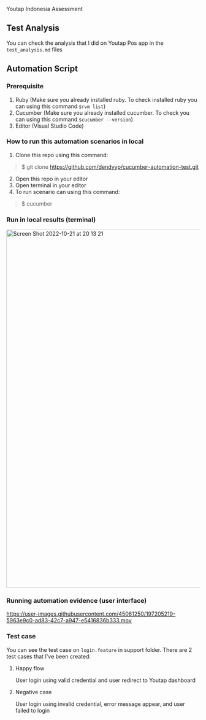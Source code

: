 Youtap Indonesia Assessment

## Test Analysis

You can check the analysis that I did on Youtap Pos app in the `test_analysis.md` files

## Automation Script

### Prerequisite
1. Ruby (Make sure you already installed ruby. To check installed ruby you can using this command `$rvm list`)
2. Cucumber (Make sure you already installed cucumber. To check you can using this command `$cucumber --version`)
3. Editor (Visual Studio Code)

### How to run this automation scenarios in local
1. Clone this repo using this command:
>$ git clone https://github.com/dendyyp/cucumber-automation-test.git
2. Open this repo in your editor
3. Open terminal in your editor
4. To run scenario can using this command:
>$ cucumber

### Run in local results (terminal)
<img width="934" alt="Screen Shot 2022-10-21 at 20 13 21" src="https://user-images.githubusercontent.com/45061250/197204184-4e424029-7d05-4676-bddc-ceb9ebf5e23f.png">

### Running automation evidence (user interface)
https://user-images.githubusercontent.com/45061250/197205219-5963e9c0-ad83-42c7-a947-e5416836b333.mov

### Test case
You can see the test case on `login.feature` in support folder. There are 2 test cases that I've been created:
1. Happy flow
   
   User login using valid credential and user redirect to Youtap dashboard
2. Negative case

   User login using invalid credential, error message appear, and user failed to login
